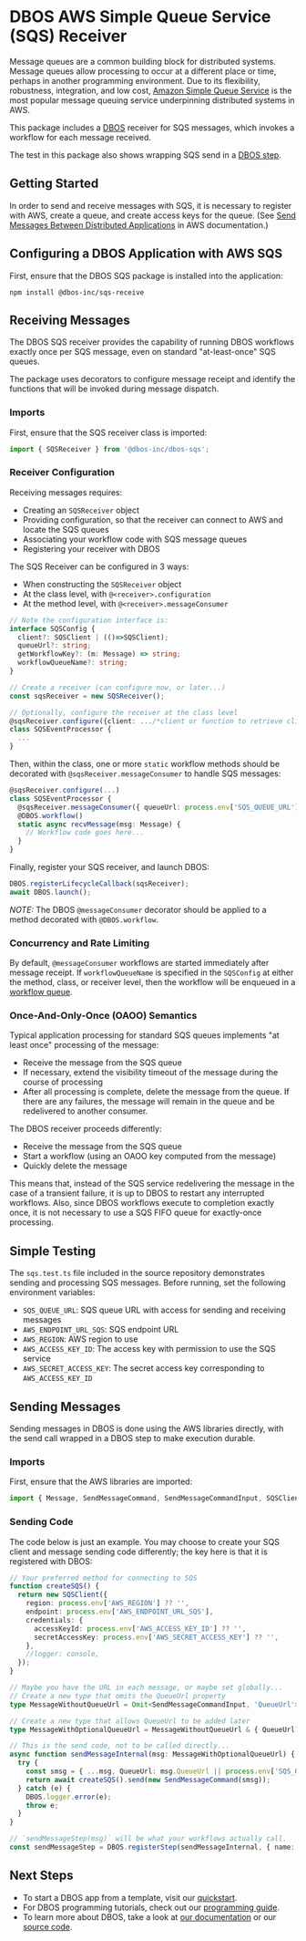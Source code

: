 # DBOS AWS Simple Queue Service (SQS) Receiver

Message queues are a common building block for distributed systems. Message queues allow processing to occur at a different place or time, perhaps in another programming environment. Due to its flexibility, robustness, integration, and low cost, [Amazon Simple Queue Service](https://aws.amazon.com/sqs/) is the most popular message queuing service underpinning distributed systems in AWS.

This package includes a [DBOS](https://docs.dbos.dev/) receiver for SQS messages, which invokes a workflow for each message received.

The test in this package also shows wrapping SQS send in a [DBOS step](https://docs.dbos.dev/typescript/tutorials/step-tutorial).

## Getting Started

In order to send and receive messages with SQS, it is necessary to register with AWS, create a queue, and create access keys for the queue. (See [Send Messages Between Distributed Applications](https://aws.amazon.com/getting-started/hands-on/send-messages-distributed-applications/) in AWS documentation.)

## Configuring a DBOS Application with AWS SQS

First, ensure that the DBOS SQS package is installed into the application:

```
npm install @dbos-inc/sqs-receive
```

## Receiving Messages

The DBOS SQS receiver provides the capability of running DBOS workflows exactly once per SQS message, even on standard "at-least-once" SQS queues.

The package uses decorators to configure message receipt and identify the functions that will be invoked during message dispatch.

### Imports

First, ensure that the SQS receiver class is imported:

```typescript
import { SQSReceiver } from '@dbos-inc/dbos-sqs';
```

### Receiver Configuration

Receiving messages requires:

- Creating an `SQSReceiver` object
- Providing configuration, so that the receiver can connect to AWS and locate the SQS queues
- Associating your workflow code with SQS message queues
- Registering your receiver with DBOS

The SQS Receiver can be configured in 3 ways:

- When constructing the `SQSReceiver` object
- At the class level, with `@<receiver>.configuration`
- At the method level, with `@<receiver>.messageConsumer`

```typescript
// Note the configuration interface is:
interface SQSConfig {
  client?: SQSClient | (()=>SQSClient);
  queueUrl?: string;
  getWorkflowKey?: (m: Message) => string;
  workflowQueueName?: string;
}

// Create a receiver (can configure now, or later...)
const sqsReceiver = new SQSReceiver();

// Optionally, configure the receiver at the class level
@sqsReceiver.configure({client: .../*client or function to retrieve client goes here*/})
class SQSEventProcessor {
  ...
}
```

Then, within the class, one or more `static` workflow methods should be decorated with `@sqsReceiver.messageConsumer` to handle SQS messages:

```typescript
@sqsReceiver.configure(...)
class SQSEventProcessor {
  @sqsReceiver.messageConsumer({ queueUrl: process.env['SQS_QUEUE_URL'] })
  @DBOS.workflow()
  static async recvMessage(msg: Message) {
    // Workflow code goes here...
  }
}
```

Finally, register your SQS receiver, and launch DBOS:

```typescript
DBOS.registerLifecycleCallback(sqsReceiver);
await DBOS.launch();
```

_NOTE:_ The DBOS `@messageConsumer` decorator should be applied to a method decorated with `@DBOS.workflow`.

### Concurrency and Rate Limiting

By default, `@messageConsumer` workflows are started immediately after message receipt. If `workflowQueueName` is specified in the `SQSConfig` at either the method, class, or receiver level, then the workflow will be enqueued in a [workflow queue](https://docs.dbos.dev/typescript/reference/transactapi/workflow-queues).

### Once-And-Only-Once (OAOO) Semantics

Typical application processing for standard SQS queues implements "at least once" processing of the message:

- Receive the message from the SQS queue
- If necessary, extend the visibility timeout of the message during the course of processing
- After all processing is complete, delete the message from the queue. If there are any failures,
  the message will remain in the queue and be redelivered to another consumer.

The DBOS receiver proceeds differently:

- Receive the message from the SQS queue
- Start a workflow (using an OAOO key computed from the message)
- Quickly delete the message

This means that, instead of the SQS service redelivering the message in the case of a transient failure, it is up to DBOS to restart any interrupted workflows. Also, since DBOS workflows execute to completion exactly once, it is not necessary to use a SQS FIFO queue for exactly-once processing.

## Simple Testing

The `sqs.test.ts` file included in the source repository demonstrates sending and processing SQS messages. Before running, set the following environment variables:

- `SQS_QUEUE_URL`: SQS queue URL with access for sending and receiving messages
- `AWS_ENDPOINT_URL_SQS`: SQS endpoint URL
- `AWS_REGION`: AWS region to use
- `AWS_ACCESS_KEY_ID`: The access key with permission to use the SQS service
- `AWS_SECRET_ACCESS_KEY`: The secret access key corresponding to `AWS_ACCESS_KEY_ID`

## Sending Messages

Sending messages in DBOS is done using the AWS libraries directly, with the send call wrapped in a DBOS step to make execution durable.

### Imports

First, ensure that the AWS libraries are imported:

```typescript
import { Message, SendMessageCommand, SendMessageCommandInput, SQSClient } from '@aws-sdk/client-sqs';
```

### Sending Code

The code below is just an example. You may choose to create your SQS client and message sending code differently; the key here is that it is registered with DBOS:

```typescript
// Your preferred method for connecting to SQS
function createSQS() {
  return new SQSClient({
    region: process.env['AWS_REGION'] ?? '',
    endpoint: process.env['AWS_ENDPOINT_URL_SQS'],
    credentials: {
      accessKeyId: process.env['AWS_ACCESS_KEY_ID'] ?? '',
      secretAccessKey: process.env['AWS_SECRET_ACCESS_KEY'] ?? '',
    },
    //logger: console,
  });
}

// Maybe you have the URL in each message, or maybe set globally...
// Create a new type that omits the QueueUrl property
type MessageWithoutQueueUrl = Omit<SendMessageCommandInput, 'QueueUrl'>;

// Create a new type that allows QueueUrl to be added later
type MessageWithOptionalQueueUrl = MessageWithoutQueueUrl & { QueueUrl?: string };

// This is the send code, not to be called directly...
async function sendMessageInternal(msg: MessageWithOptionalQueueUrl) {
  try {
    const smsg = { ...msg, QueueUrl: msg.QueueUrl || process.env['SQS_QUEUE_URL']! };
    return await createSQS().send(new SendMessageCommand(smsg));
  } catch (e) {
    DBOS.logger.error(e);
    throw e;
  }
}

// `sendMessageStep(msg)` will be what your workflows actually call.
const sendMessageStep = DBOS.registerStep(sendMessageInternal, { name: 'Send SQS Message' });
```

## Next Steps

- To start a DBOS app from a template, visit our [quickstart](https://docs.dbos.dev/quickstart).
- For DBOS programming tutorials, check out our [programming guide](https://docs.dbos.dev/typescript/programming-guide).
- To learn more about DBOS, take a look at [our documentation](https://docs.dbos.dev/) or our [source code](https://github.com/dbos-inc/dbos-transact-ts).
